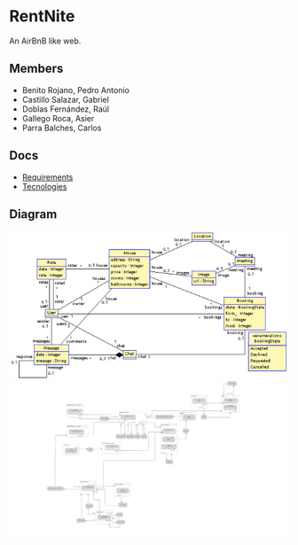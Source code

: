 # RentNite

An AirBnB like web.

## Members

- Benito Rojano, Pedro Antonio
- Castillo Salazar, Gabriel
- Doblas Fernández, Raúl
- Gallego Roca, Asier
- Parra Balches, Carlos

## Docs 

- [Requirements](docs/requirements.md)
- [Tecnologies](docs/tecnology.md)

## Diagram

![USE](img/use.jpg)
![IFML](img/ifml.png)
